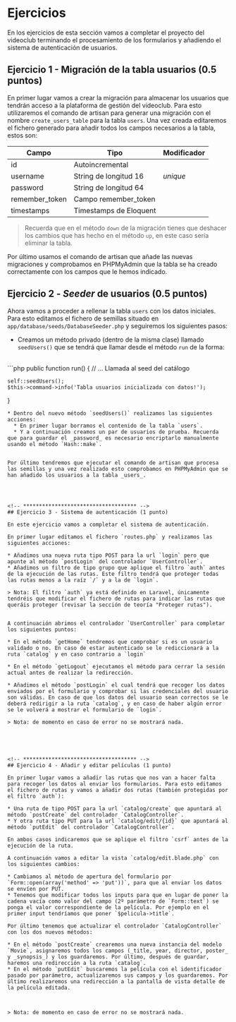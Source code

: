 
<!-- ************************************************************************-->
# Ejercicios

En los ejercicios de esta sección vamos a completar el proyecto del videoclub terminando el procesamiento de los formularios y añadiendo el sistema de autenticación de usuarios.




<!-- ************************************ -->
## Ejercicio 1 - Migración de la tabla usuarios (0.5 puntos)

En primer lugar vamos a crear la migración para almacenar los usuarios que tendrán acceso a la plataforma de gestión del videoclub. Para esto utilizaremos el comando de artisan para generar una migración con el nombre `create_users_table` para la tabla `users`. Una vez creada editaremos el fichero generado para añadir todos los campos necesarios a la tabla, estos son:  


| Campo          | Tipo                   | Modificador |
| -------------- | ---------------------- | -- |
| id             | Autoincremental        |    |
| username       | String de longitud 16  | _unique_   |
| password       | String de longitud 64  |    |
| remember_token | Campo remember_token   |    |
| timestamps     | Timestamps de Eloquent |    |


> Recuerda que en el método `down` de la migración tienes que deshacer los cambios que has hecho en el método `up`, en este caso sería eliminar la tabla.

Por último usamos el comando de artisan que añade las nuevas migraciones y comprobamos en PHPMyAdmin que la tabla se ha creado correctamente con los campos que le hemos indicado. 




<!-- ************************************ -->
## Ejercicio 2 - _Seeder_ de usuarios (0.5 puntos)


Ahora vamos a proceder a rellenar la tabla `users` con los datos iniciales. Para esto editamos el fichero de semillas situado en `app/database/seeds/DatabaseSeeder.php` y seguiremos los siguientes pasos: 

* Creamos un método privado (dentro de la misma clase) llamado `seedUsers()` que se tendrá que llamar desde el método `run` de la forma: 
<br/>
```php
public function run()
{
    // ... Llamada al seed del catálogo

    self::seedUsers();
    $this->command->info('Tabla usuarios inicializada con datos!');
}
```
* Dentro del nuevo método `seedUsers()` realizamos las siguientes acciones: 
  * En primer lugar borramos el contenido de la tabla `users`. 
  * Y a continuación creamos un par de usuarios de prueba. Recuerda que para guardar el _password_ es necesario encriptarlo manualmente usando el método `Hash::make`.


Por último tendremos que ejecutar el comando de artisan que procesa las semillas y una vez realizado esto comprobamos en PHPMyAdmin que se han añadido los usuarios a la tabla _users_. 




<!-- ************************************ -->
## Ejercicio 3 - Sistema de autenticación (1 punto)

En este ejercicio vamos a completar el sistema de autenticación. 

En primer lugar editamos el fichero `routes.php` y realizamos las siguientes acciones: 

* Añadimos una nueva ruta tipo POST para la url `login` pero que apunte al método `postLogin` del controlador `UserController`.
* Añadimos un filtro de tipo grupo que aplique el filtro `auth` antes de la ejecución de las rutas. Este filtro tendrá que proteger todas las rutas menos a la raíz `/` y a la de `login`.

> Nota: El filtro `auth` ya está definido en Laravel, únicamente tendréis que modificar el fichero de rutas para indicar las rutas que queráis proteger (revisar la sección de teoría "Proteger rutas"). 


A continuación abrimos el controlador `UserController` para completar los siguientes puntos: 

* En el método `getHome` tendremos que comprobar si es un usuario validado o no. En caso de estar autenticado se le rediccionará a la ruta `catalog` y en caso contrario a `login`

* En el método `getLogout` ejecutamos el método para cerrar la sesión actual antes de realizar la redirección. 

* Añadimos el método `postLogin` el cual tendrá que recoger los datos enviados por el formulario y comprobar si las credenciales del usuario son válidas. En caso de que los datos del usuario sean correctos se le deberá redirigir a la ruta `catalog`, y en caso de haber algún error se le volverá a mostrar el formulario de `login`. 

> Nota: de momento en caso de error no se mostrará nada.





<!-- ************************************ -->
## Ejercicio 4 - Añadir y editar películas (1 punto)

En primer lugar vamos a añadir las rutas que nos van a hacer falta para recoger los datos al enviar los formularios. Para esto editamos el fichero de rutas y vamos a añadir dos rutas (también protegidas por el filtro `auth`): 

* Una ruta de tipo POST para la url `catalog/create` que apuntará al método `postCreate` del controlador `CatalogController`.
* Y otra ruta tipo PUT para la url `catalog/edit/{id}` que apuntará al método `putEdit` del controlador `CatalogController`. 

En ambos casos indicaremos que se aplique el filtro `csrf` antes de la ejecución de la ruta. 

A continuación vamos a editar la vista `catalog/edit.blade.php` con los siguientes cambios:

* Cambiamos al método de apertura del formulario por `Form::open(array('method' => 'put'))`, para que al enviar los datos se envíen por PUT. 
* Tenemos que modificar todos los inputs para que en lugar de poner la cadena vacía como valor del campo (2º parámetro de `Form::text`) se ponga el valor correspondiente de la película. Por ejemplo en el primer input tendríamos que poner `$pelicula->title`. 

Por último tenemos que actualizar el controlador `CatalogController` con los dos nuevos métodos: 

* En el método `postCreate` crearemos una nueva instancia del modelo `Movie`, asignaremos todos los campos (_title, year, director, poster_ y _synopsis_) y los guardaremos. Por último, después de guardar, haremos una redirección a la ruta `catalog`.
* En el método `putEdit` buscaremos la película con el identificador pasado por parámetro, actualizaremos sus campos y los guardaremos. Por último realizaremos una redirección a la pantalla de vista detalle de la película editada. 



> Nota: de momento en caso de error no se mostrará nada.

